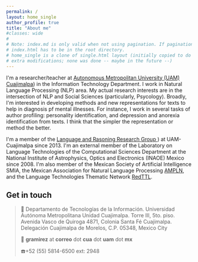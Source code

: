 ```yaml
---
permalink: /
layout: home_single
author_profile: true
title: "About me"
#classes: wide
#
# Note: index.md is only valid when not using pagination. If pagination is needed
# index.html has to be in the root directory.
# home_single is a clone of single.html layout (initially copied to do some
# extra modifications; none was done -- maybe in the future --)
---
```


I'm a researcher/teacher at [Autonomous Metropolitan University (UAM) Cuajimalpa](http://www.cua.uam.mx/)) in the Information Technology Department. I work in Natural Language Processing (NLP) area. My actual research interests are in the intersection of NLP and Social Sciences (particularly, Psycology). Broadly, I'm interested in developing methods and new  representations for texts to help in diagnosis pf mental illnesses. For instance, I work in several tasks of author profiling: personality identification, and depression and anorexia identification from texts. I think that the simpler the representation or method the better.

I'm a member of the [Language and Rasoning Research Group ](http://lyr.cua.uam.mx/)) at UAM-Cuajimalpa since 2013. I'm an external member of the Laboratory on Language Technologies of the Computational Sciences Department at the National Institute of Astrophysics, Optics and Electronics (INAOE) Mexico since 2008. I'm also member of the Mexican Society of Artificial Intelligence SMIA, the Mexican Association for Natural Language Processing [AMPLN](http://ampln.mx/portal/inicio), and the Language Technologies Thematic Network [RedTTL](http://redttl.mx/).

## Get in touch

> :email: Departamento de Tecnologías de la Información. Universidad Autónoma Metropolitana Unidad Cuajimalpa. Torre III, 5to. piso. Avenida Vasco de Quiroga 4871, Colonia Santa Fé Cuajimalpa. Delegación Cuajimalpa de Morelos, C.P. 05348, Mexico City
>
> :e-mail: **gramirez** at **correo** dot **cua** dot **uam** dot **mx**
>
> :phone:+52 (55) 5814-6500 ext: 2948
